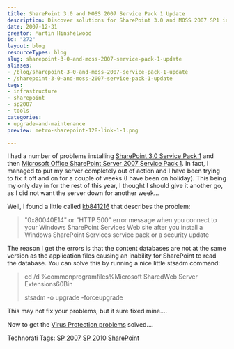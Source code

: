```yaml
---
title: SharePoint 3.0 and MOSS 2007 Service Pack 1 Update
description: Discover solutions for SharePoint 3.0 and MOSS 2007 SP1 installation issues. Learn how to resolve errors and optimize your server performance effectively.
date: 2007-12-31
creator: Martin Hinshelwood
id: "272"
layout: blog
resourceTypes: blog
slug: sharepoint-3-0-and-moss-2007-service-pack-1-update
aliases:
- /blog/sharepoint-3-0-and-moss-2007-service-pack-1-update
- /sharepoint-3-0-and-moss-2007-service-pack-1-update
tags:
- infrastructure
- sharepoint
- sp2007
- tools
categories:
- upgrade-and-maintenance
preview: metro-sharepoint-128-link-1-1.png

---
```

I had a number of problems installing [SharePoint 3.0 Service Pack 1](http://blog.hinshelwood.com/archive/2007/12/13/installing-windows-sharepoint-services-3.0-service-pack-1-sp1.aspx) and then [Microsoft Office SharePoint Server 2007 Service Pack 1](http://blog.hinshelwood.com/archive/2007/12/13/installing-the-2007-microsoft-office-servers-service-pack-1-sp1.aspx). In fact, I managed to put my server completely out of action and I have been trying to fix it off and on for a couple of weeks (I have been on holiday). This being my only day in for the rest of this year, I thought I should give it another go, as I did not want the server down for another week...

Well, I found a little called [kb841216](http://support.microsoft.com/kb/841216/en-us) that describes the problem:

> "0x80040E14" or "HTTP 500" error message when you connect to your Windows SharePoint Services Web site after you install a Windows SharePoint Services service pack or a security update

The reason I get the errors is that the content databases are not at the same version as the application files causing an inability for SharePoint to read the database. You can solve this by running a nice little stsadm command:

> cd /d %commonprogramfiles%Microsoft SharedWeb Server Extensions60Bin
>
> stsadm -o upgrade -forceupgrade

This may not fix your problems, but it sure fixed mine....

Now to get the [Virus Protection problems](http://blog.hinshelwood.com/archive/2007/12/13/no-love-between-mcafee-enterprise-and-moss-2007.aspx) solved....

Technorati Tags: [SP 2007](http://technorati.com/tags/SP+2007) [SP 2010](http://technorati.com/tags/SP+2010) [SharePoint](http://technorati.com/tags/SharePoint)
